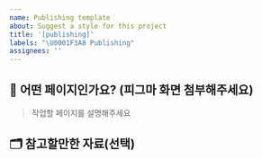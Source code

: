 ```yaml
---
name: Publishing template
about: Suggest a style for this project
title: '[publishing]'
labels: "\U0001F3A8 Publishing"
assignees: ''
---
```


## 🎨 어떤 페이지인가요? (피그마 화면 첨부해주세요)

> 작업할 페이지를 설명해주세요

## 🗂️ 참고할만한 자료(선택)
